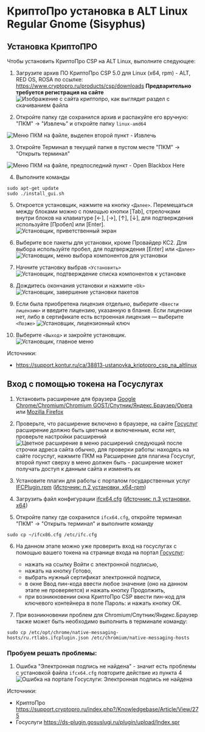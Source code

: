 # КриптоПро установка в ALT Linux Regular Gnome (Sisyphus)

## Установка КриптоПРО

Чтобы установить КриптоПро CSP на ALT Linux, выполните следующее:

1. Загрузите архив ПО КриптоПро CSP 5.0 для Linux (x64, rpm) - ALT, RED OS, ROSA по ссылке: https://www.cryptopro.ru/products/csp/downloads **Предварительно требуется регистрация на сайте**
![Изображение с сайта криптопро, как выглядит раздел с скачиванием файла](./public/cryptopro/load.png)

2. Откройте папку где сохранился архив и распакуйте его вручную: "ПКМ" → "Извлечь" и откройте папку `linux-amd64`

![Меню ПКМ на файле, выделен второй пункт - Извлечь](./public/cryptopro/extract.png)

3. Откройте Терминал в текущей папке в пустом месте "ПКМ" → "Открыть терминал"

![Меню ПКМ на файле, предпоследний пункт - Open Blackbox Here](./public/cryptopro/open-terminal.png)

4. Выполните команды
```shell[apt-get]
sudo apt-get update
sudo ./install_gui.sh
```

5. Откроется установщик, нажмите на кнопку `<Далее>`. Перемещаться между блоками можно с помощью кнопки [Tab], стрелочками внутри блоков на клавиатуре [←], [→], [↑], [↓], для подтверждения используйте [Пробел] или [Enter].
![Установщик, приветственный экран](./public/cryptopro/crypto-install-1.png)

6. Выберите все пакеты для установки, кроме Провайдер КС2. Для выбора используйте пробел, для подтверждения [Enter] или `<Далее>`
![Установщик, меню выбора компонентов для установки](./public/cryptopro/crypto-install-2.png)

7. Начните установку выбрав `<Установить>`
![Установщик, подтверждение списка компонентов к установке](./public/cryptopro/crypto-install-3.png)

8. Дождитесь окончания установки и нажмите `<Ok>`
![Установщик, завершение установки пакетов](./public/cryptopro/crypto-install-4.png)

9. Если была приобретена лицензия отдельно, выберите `<Ввести лицензию>` и введите лицензию, указанную в бланке. Если лицензии нет, либо в сертификате есть встроенная лицензия — выберите `<Позже>`
![Установщик, лицензионный ключ](./public/cryptopro/crypto-install-5.png)

10. Выберите `<Выход>` и закройте установщик.
![Установщик, главное меню](./public/cryptopro/crypto-install-6.png)

Источники:
- https://support.kontur.ru/ca/38813-ustanovka_kriptopro_csp_na_altlinux


## Вход с помощью токена на Госуслугах


1. Установить расширение для браузера [Google Chrome/Chromium/Chromium GOST/Спутник/Яндекс.Браузер/Opera](https://chrome.google.com/webstore/detail/ifcplugin-extension/pbefkdcndngodfeigfdgiodgnmbgcfha) или [Mozilla Firefox](https://ds-plugin.gosuslugi.ru/plugin/upload/assets/distrib/addon-1.2.8-fx.xpi)

2. Проверьте, что расширение включено в браузере, на сайте [Госуслуг](https://www.gosuslugi.ru/) расширение должно быть цветным и включенным, если нет, проверьте настройки расширений 
![Цветное расширение в меню расширений следующий после строчки адреса сайта обычно, для проверки работы: находясь на сайте госуслуг, нажмите ПКМ на Расширение для плагина Госуслуг, второй пункт сверху в меню должен быть - расширение может получать доступ к данным сайта и изменять их](./public/cryptopro/ext-is-on.png)

3. Установите плагин для работы с порталом государственных услуг [IFCPlugin.rpm](https://ds-plugin.gosuslugi.ru/plugin/upload/assets/distrib/IFCPlugin-x86_64.rpm) ([Источник: п.2 установки, x64-rpm](https://support.cryptopro.ru/index.php?/Knowledgebase/Article/View/275))

4. Загрузить файл конфигурации [ifcx64.cfg](https://www.cryptopro.ru/sites/default/files/public/faq/ifcx64.cfg) ([Источник: п.3 установки, x64](https://support.cryptopro.ru/index.php?/Knowledgebase/Article/View/275))

5. Откройте папку где сохранился `ifcx64.cfg`, откройте терминал "ПКМ" → "Открыть терминал" и выполните команду
```shell
sudo cp ~/ifcx86.cfg /etc/ifc.cfg
```

6. На данном этапе можно уже проверить вход на госуслугах с помощью вашего токена на странице входа на портал [Госуслуг](https://esia.gosuslugi.ru/login):
    - нажать на ссылку Войти с электронной подписью,
    - нажать на кнопку Готово,
    - выбрать нужный сертификат электронной подписи,
    - в окне Ввод пин-кода ввести любое значение (оно на данном этапе не проверяется) и нажать кнопку Продолжить,
    - при возникновении окна КриптоПро CSP ввести пин-код для ключевого контейнера в поле Пароль: и нажать кнопку OK.


7. При возникновении проблем для Chromium/Спутник/Яндекс.Браузер также может быть необходимо выполнить в терминале команду:
```shell
sudo cp /etc/opt/chrome/native-messaging-hosts/ru.rtlabs.ifcplugin.json /etc/chromium/native-messaging-hosts
```


### Пробуем решать проблемы:
1. Ошибка "Электронная подпись не найдена" - значит есть проблемы с установкой файла `ifcx64.cfg` повторите действие из пункта 4
![Ошибка на портале Госуслуги: Электронная подпись не найдена](./public/cryptopro/sing404.jpg)


Источники:
- КриптоПро https://support.cryptopro.ru/index.php?/Knowledgebase/Article/View/275
- Госуслуги https://ds-plugin.gosuslugi.ru/plugin/upload/Index.spr